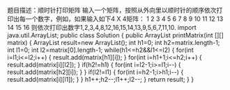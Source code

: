 题目描述：顺时针打印矩阵
输入一个矩阵，按照从外向里以顺时针的顺序依次打印出每一个数字，例如，如果输入如下4 X 4矩阵： 1 2 3 4 5 6 7 8 9 10 11 12 13 14 15 16 则依次打印出数字1,2,3,4,8,12,16,15,14,13,9,5,6,7,11,10.
import java.util.ArrayList;
public class Solution {
    public ArrayList<Integer> printMatrix(int [][] matrix) {
        ArrayList<Integer> result=new ArrayList<Integer>();
        int h1=0;
        int h2=matrix.length-1;
        int l1=0;
        int l2=matrix[0].length-1;
        while(h1<=h2&&l1<=l2)
        {
            for(int i=l1;i<=l2;i++)
            {
                result.add(matrix[h1][i]);
            }
            for(int i=h1+1;i<=h2;i++)
            {
                result.add(matrix[i][l2]);
            }
            if(h2!=h1)
            {
                for(int i=l2-1;i>=l1;i--)
                {
                    result.add(matrix[h2][i]);
                }
            }
            if(l2!=l1)
            {
                for(int i=h2-1;i>h1;i--)
                {
                    result.add(matrix[i][l1]);
                }
            }
            h1++;h2--;l1++;l2--;
        }
        return result;
    }
}
